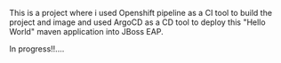 This is a project where i used Openshift pipeline as a CI tool to build the project and image and used ArgoCD as a CD tool to deploy this "Hello World" maven application into JBoss EAP.

In progress!!....

